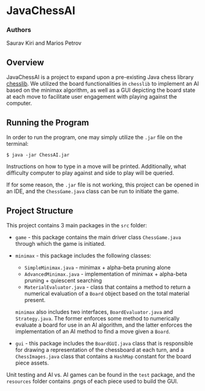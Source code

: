# JavaChessAI

### Authors
Saurav Kiri and Marios Petrov

## Overview
JavaChessAI is a project to expand upon a pre-existing Java chess library [chesslib](https://github.com/bhlangonijr/chesslib). We utilized the board functionalities in `chesslib` to implement an AI based on the minimax algorithm, as well as a GUI depicting the board state at each move to facilitate user engagement with playing against the computer.

## Running the Program
In order to run the program, one may simply utilize the `.jar` file on the terminal:
```
$ java -jar ChessAI.jar
```
Instructions on how to type in a move will be printed. Additionally, what difficulty computer to play against and side to play will be queried.

If for some reason, the `.jar` file is not working, this project can be opened in an IDE, and the `ChessGame.java` class can be run to initiate the game.

## Project Structure
This project contains 3 main packages in the `src` folder:
* `game` - this package contains the main driver class `ChessGame.java` through which the game is initiated.
* `minimax` - this package includes the following classes:
    + `SimpleMinimax.java` - minimax + alpha-beta pruning alone
    + `AdvancedMinimax.java` - implementation of minimax + alpha-beta pruning + quiescent searching
    + `MaterialEvaluator.java` - class that contains a method to return a numerical evaluation of a `Board` object based on the total material present.

  `minimax` also includes two interfaces, `BoardEvaluator.java` and `Strategy.java`. The former enforces some method to numerically evaluate a board for use in an AI algorithm, and the latter enforces the implementation of an AI method to find a move given a `Board`.
* `gui` - this package includes the `BoardGUI.java` class that is responsible for drawing a representation of the chessboard at each turn, and a `ChessImages.java` class that contains a `HashMap` constant for the board piece assets.

Unit testing and AI vs. AI games can be found in the `test` package, and the `resources` folder contains .pngs of each piece used to build the GUI.
    